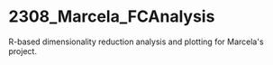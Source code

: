 # 2308_Marcela_FCAnalysis
R-based dimensionality reduction analysis and plotting for Marcela's project.